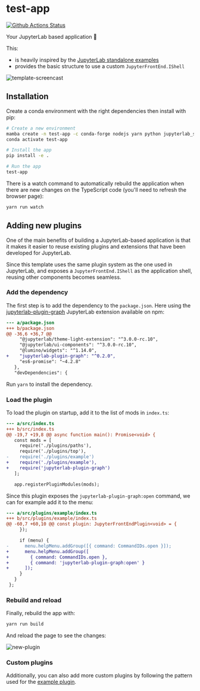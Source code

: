 # test-app

[![Github Actions Status](https://github.com//test-app/workflows/Build/badge.svg)](https://github.com//test-app/actions)

Your JupyterLab based application 🚀

This:

- is heavily inspired by the [JupyterLab standalone examples](https://github.com/jupyterlab/jupyterlab/tree/master/examples)
- provides the basic structure to use a custom `JupyterFrontEnd.IShell`

![template-screencast](https://user-images.githubusercontent.com/591645/100391887-307f9680-3035-11eb-97ee-c368b14c5f00.gif)

## Installation

Create a conda environment with the right dependencies then install with pip:

```bash
# Create a new environment
mamba create -n test-app -c conda-forge nodejs yarn python jupyterlab_server=2 -y
conda activate test-app

# Install the app
pip install -e .

# Run the app
test-app
```

There is a watch command to automatically rebuild the application when there are new changes on the TypeScript code (you'll need to refresh the browser page):

```bash
yarn run watch
```

## Adding new plugins

One of the main benefits of building a JupyterLab-based application is that it makes it easier to reuse existing plugins and extensions that have been developed for JupyterLab.

Since this template uses the same plugin system as the one used in JupyterLab, and exposes a `JupyterFrontEnd.IShell` as the application shell, reusing other components becomes seamless.

### Add the dependency

The first step is to add the dependency to the `package.json`. Here using the [jupyterlab-plugin-graph](https://github.com/jupyterlab-contrib/jupyterlab-plugin-graph) JupyterLab extension available on npm:

```diff
--- a/package.json
+++ b/package.json
@@ -36,6 +36,7 @@
     "@jupyterlab/theme-light-extension": "^3.0.0-rc.10",
     "@jupyterlab/ui-components": "^3.0.0-rc.10",
     "@lumino/widgets": "^1.14.0",
+    "jupyterlab-plugin-graph": "^0.2.0",
     "es6-promise": "~4.2.8"
   },
   "devDependencies": {
```

Run `yarn` to install the dependency.

### Load the plugin

To load the plugin on startup, add it to the list of mods in `index.ts`:

```diff
--- a/src/index.ts
+++ b/src/index.ts
@@ -19,7 +19,8 @@ async function main(): Promise<void> {
   const mods = [
     require('./plugins/paths'),
     require('./plugins/top'),
-    require('./plugins/example')
+    require('./plugins/example'),
+    require('jupyterlab-plugin-graph')
   ];

   app.registerPluginModules(mods);
```

Since this plugin exposes the `jupyterlab-plugin-graph:open` command, we can for example add it to the menu:

```diff
--- a/src/plugins/example/index.ts
+++ b/src/plugins/example/index.ts
@@ -60,7 +60,10 @@ const plugin: JupyterFrontEndPlugin<void> = {
     });

     if (menu) {
-      menu.helpMenu.addGroup([{ command: CommandIDs.open }]);
+      menu.helpMenu.addGroup([
+        { command: CommandIDs.open },
+        { command: 'jupyterlab-plugin-graph:open' }
+      ]);
     }
   }
 };
```

### Rebuild and reload

Finally, rebuild the app with:

```bash
yarn run build
```

And reload the page to see the changes:

![new-plugin](https://user-images.githubusercontent.com/591645/100454221-c4487580-30bc-11eb-8c71-70988e36a686.gif)

### Custom plugins

Additionally, you can also add more custom plugins by following the pattern used for the [example plugin](https://github.com//test-app/blob/main/src/plugins/example/index.ts).
